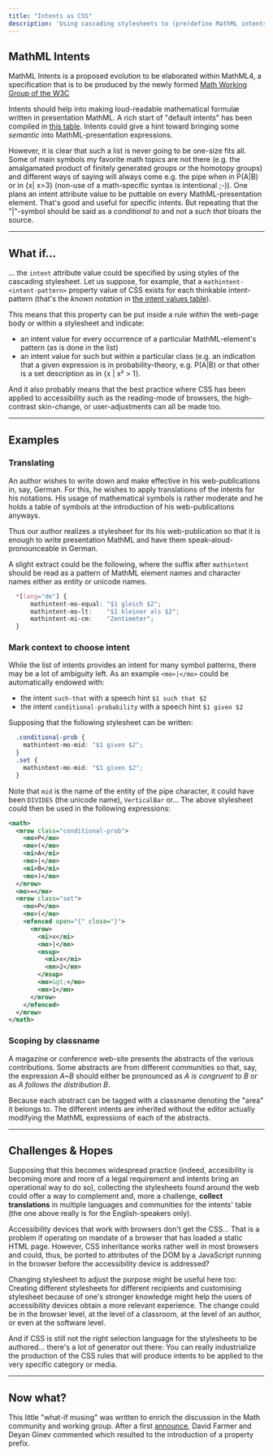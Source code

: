 ```yaml
---
title: "Intents as CSS"
description: 'Using cascading stylesheets to (pre)define MathML intents'
---
```



## MathML Intents

MathML Intents is a proposed evolution to be elaborated within MathML4,
a specification that is to be produced by the newly formed 
[Math Working Group of the W3C](https://www.w3.org/Math/)

Intents should help into making loud-readable mathematical formulæ written
in presentation MathML. A rich start of "default intents" has been 
compiled in [this table](https://docs.google.com/spreadsheets/d/e/2PACX-1vTD9H2hQjgXXbkZrqkJQbTawwwrvlDfrTlVZRY8iF49jkJZ2rYfQX4QK39GlLhIuK0Fhhwkm_NnAcqm/pubhtml).
Intents could give a hint toward bringing some _semantic_ into MathML-presentation expressions.


However, it is clear that such a list is never going to be one-size fits all.
Some of main symbols my favorite math topics are not there (e.g. the amalgamated product
of finitely generated groups or the homotopy groups) and different
ways of saying will always come e.g. the pipe when in P(A|B) or in {x| x>3} 
(non-use of a math-specific syntax is intentional ;-)). One plans
an intent attribute value to be puttable on every MathML-presentation
element. That's good and useful for specific intents. But repeating
that the "|"-symbol should be said as a _conditional to_ and not
a _such that_ bloats the source.


---

## What if... 

... the `intent` attribute value could be specified by using styles
of the cascading stylesheet. Let us suppose, for example, that a
`mathintent-<intent-pattern>` property value of CSS exists for each
thinkable intent-pattern (that's the _known notation_ in
[the intent values table](https://docs.google.com/spreadsheets/d/e/2PACX-1vTD9H2hQjgXXbkZrqkJQbTawwwrvlDfrTlVZRY8iF49jkJZ2rYfQX4QK39GlLhIuK0Fhhwkm_NnAcqm/pubhtml)).


This means that this property can be put inside a rule within the web-page body 
or within a stylesheet and indicate:

- an intent value for every occurrence of a particular MathML-element's pattern (as is done in the list) 
- an intent value for such but within a particular class (e.g. an indication that a given expression is in probability-theory,
  e.g. <nobr>P(A|B)</nobr> or that other is a set description as in <nobr>{x | x² > 1}</nobr>.

And it also probably means that the best practice where CSS has been applied to accessibility
such as the reading-mode of browsers, the high-contrast skin-change, or user-adjustments can
all be made too.

---

## Examples

### Translating

An author wishes to write down and make effective in his web-publications in, say, German.
For this, he wishes to apply translations of the intents for his notations. His usage of mathematical symbols
is rather moderate and he holds a table of symbols at the introduction of his web-publications anyways.

Thus our author realizes a stylesheet for its his web-publication so that
it is enough to write presentation MathML and have them speak-aloud-pronounceable in German.

A slight extract could be the following, where the suffix after ``mathintent`` should be read as
a pattern of MathML element names and character names either as entity or unicode names.

```css
  *[lang="de"] {
      mathintent-mo-equal: "$1 gleich $2";
      mathintent-mo-lt:    "$1 kleiner als $2";
      mathintent-mi-cm:    "Zentimeter";
  }
```

### Mark context to choose intent

While the list of intents provides an intent for many symbol patterns, there may be a lot of ambiguity left.
As an example ``<mo>|</mo>`` could be automatically endowed with:

- the intent ``such-that`` with a speech hint ``$1 such that $2``
- the intent ``conditional-probability`` with a speech hint ``$1 given $2``

Supposing that the following stylesheet can be written: 
```css
  .conditional-prob {
    mathintent-mo-mid: "$1 given $2";
  }
  .set {
    mathintent-mo-mid: "$1 given $2";
  }
```
Note that `mid` is the name of the entity
of the pipe character, it could have been `DIVIDES` (the unicode name), `VerticalBar` or...
The above stylesheet could then be used in the following expressions:
 

```xml
<math>
  <mrow class="conditional-prob">
    <mo>P</mo>
    <mo>(</mo>
    <mi>A</mi>
    <mo>|</mo>
    <mi>B</mi>
    <mo>)</mo>
  </mrow>
  <mo>=</mo>
  <mrow class="set">
    <mo>P</mo>
    <mo>(</mo>
    <mfenced open="{" close="}">
      <mrow>
        <mi>x</mi>
        <mo>|</mo>
        <msup>
          <mi>x</mi>
          <mn>2</mn>
        </msup>
        <mo>&gt;</mo>
        <mn>1</mn>
      </mrow>
    </mfenced>
  </mrow>
</math>
```


### Scoping by classname

A magazine or conference web-site presents the abstracts of the various contributions.
Some abstracts are from different communities so that, say, the expression _A~B_ should either
be pronounced as _A is congruent to B_ or as _A follows the distribution B_. 

Because each abstract can be tagged with a classname denoting the "area" it belongs
to. The different intents are inherited without the editor actually modifying the
MathML expressions of each of the abstracts.

---

## Challenges & Hopes

Supposing that this becomes widespread practice (indeed, accesibility is becoming
more and more of a legal requirement and intents bring an operational way to do so),
collecting the stylesheets found around the web could offer a way to complement and,
more a challenge, **collect translations** in multiple languages and communities for the
intents' table (the one above really is for the English-speakers only).

Accessibility devices that work with browsers don't get the CSS... That is a problem
if operating on mandate of a browser that has loaded a static HTML page. However, CSS
inheritance works rather well in most browsers and could, thus, be ported to attributes
of the DOM by a JavaScript running in the browser before the accessibility device is addressed?

Changing stylesheet to adjust the purpose might be useful here too: Creating different stylesheets
for different recipients and customising stylesheet because of one's stronger knowledge might
help the users of accessibility devices obtain a more relevant experience. The change could
be in the browser level, at the level of a classroom, at the level of an author, or
even at the software level.

And if CSS is still not the right selection language for the stylesheets to be authored... 
there's a lot of generator  out there: You can really industrialize the production of the CSS rules
that will produce intents to be  applied to the very specific category or media.

---

## Now what?

This little "what-if musing" was written to enrich the discussion in the Math community and working group.
After a first [announce](https://lists.w3.org/Archives/Public/public-mathml4/2021May/0001.html), 
David Farmer and Deyan Ginev commented which resulted to the introduction of a property prefix.